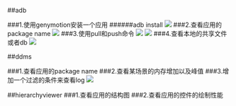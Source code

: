 ##adb

###1.使用genymotion安装一个应用
######adb install
![](http://7xln8s.com1.z0.glb.clouddn.com/adb%20install.png) 
###2.查看应用的package name
![](http://7xln8s.com1.z0.glb.clouddn.com/adb%20shell.png) 
###3.使用pull和push命令
![](http://7xln8s.com1.z0.glb.clouddn.com/adb%20pull.png) 
![](http://7xln8s.com1.z0.glb.clouddn.com/adb%20pull.png) 
###4.查看本地的共享文件或者db
![](http://7xln8s.com1.z0.glb.clouddn.com/adb%20shell%20db.png)


##ddms

###1.查看应用的package name
###2.查看某场景的内存增加以及峰值
###3.增加一个过滤的条件来查看log
![](http://7xln8s.com1.z0.glb.clouddn.com/增加一个过滤的条件来查看log.png)

##hierarchyviewer
###1.查看应用的结构图
###2.查看应用的控件的绘制性能
